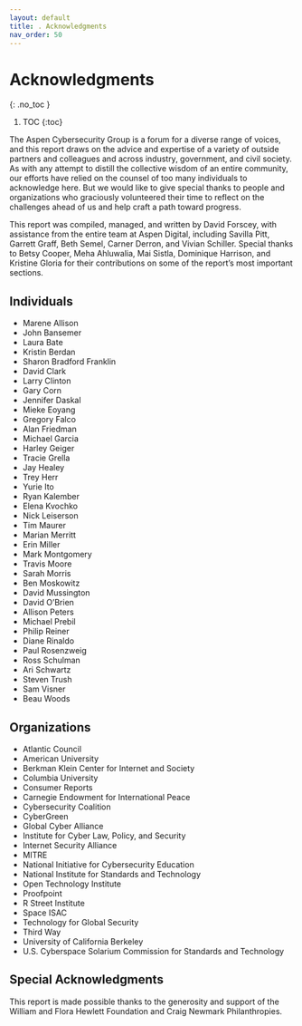```yaml
---
layout: default
title: . Acknowledgments 
nav_order: 50
---
```


# Acknowledgments 
{: .no_toc }

1. TOC
{:toc}

The Aspen Cybersecurity Group is a forum for a diverse range of voices, and this report draws on the advice and expertise of a variety of outside partners and colleagues and across industry, government, and civil society. As with any attempt to distill the collective wisdom of an entire community, our efforts have relied on the counsel of too many individuals to acknowledge here. But we would like to give special thanks to people and organizations who graciously volunteered their time to reflect on the challenges ahead of us and help craft a path toward progress.  

This report was compiled, managed, and written by David Forscey, with assistance from the entire team at Aspen Digital, including Savilla Pitt, Garrett Graff, Beth Semel, Carner Derron, and Vivian Schiller. Special thanks to Betsy Cooper, Meha Ahluwalia, Mai Sistla, Dominique Harrison, and Kristine Gloria for their contributions on some of the report’s most important sections.  

## Individuals

* Marene Allison 
* John Bansemer 
* Laura Bate
* Kristin Berdan 
* Sharon Bradford Franklin 
* David Clark
* Larry Clinton
* Gary Corn 
* Jennifer Daskal
* Mieke Eoyang 
* Gregory Falco 
* Alan Friedman
* Michael Garcia
* Harley Geiger
* Tracie Grella
* Jay Healey
* Trey Herr
* Yurie Ito
* Ryan Kalember
* Elena Kvochko
* Nick Leiserson
* Tim Maurer
* Marian Merritt
* Erin Miller
* Mark Montgomery
* Travis Moore
* Sarah Morris
* Ben Moskowitz
* David Mussington
* David O’Brien
* Allison Peters
* Michael Prebil
* Philip Reiner 
* Diane Rinaldo 
* Paul Rosenzweig
* Ross Schulman
* Ari Schwartz 
* Steven Trush 
* Sam Visner 
* Beau Woods

## Organizations

* Atlantic Council
* American University
* Berkman Klein Center for Internet and Society
* Columbia University
* Consumer Reports
* Carnegie Endowment for International Peace
* Cybersecurity Coalition
* CyberGreen
* Global Cyber Alliance
* Institute for Cyber Law, Policy, and Security
* Internet Security Alliance
* MITRE
* National Initiative for Cybersecurity Education
* National Institute for Standards and Technology
* Open Technology Institute
* Proofpoint
* R Street Institute
* Space ISAC
* Technology for Global Security
* Third Way
* University of California Berkeley
* U.S. Cyberspace Solarium Commission for Standards and Technology

## Special Acknowledgments
This report is made possible thanks to the generosity and support of the William and Flora Hewlett Foundation and Craig Newmark Philanthropies.  


